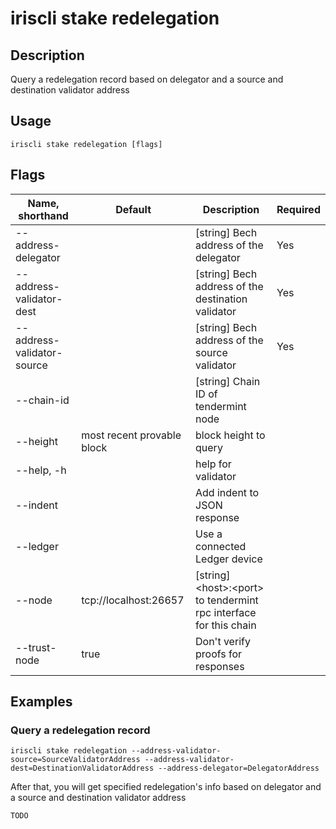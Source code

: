 # iriscli stake redelegation

## Description

Query a redelegation record based on delegator and a source and destination validator address

## Usage

```
iriscli stake redelegation [flags]
```

## Flags

| Name, shorthand            | Default                    | Description                                                         | Required |
| -------------------------- | -------------------------- | ------------------------------------------------------------------- | -------- | 
| --address-delegator        |                            | [string] Bech address of the delegator                              | Yes      |
| --address-validator-dest   |                            | [string] Bech address of the destination validator                  | Yes      |
| --address-validator-source |                            | [string] Bech address of the source validator                       | Yes      |
| --chain-id                 |                            | [string] Chain ID of tendermint node                                |          |
| --height                   | most recent provable block | block height to query                                               |          |
| --help, -h                 |                            | help for validator                                                  |          |
| --indent                   |                            | Add indent to JSON response                                         |          |
| --ledger                   |                            | Use a connected Ledger device                                       |          |
| --node                     | tcp://localhost:26657      | [string] \<host>:\<port> to tendermint rpc interface for this chain |          |
| --trust-node               | true                       | Don't verify proofs for responses                                   |          |

## Examples

### Query a redelegation record

```shell
iriscli stake redelegation --address-validator-source=SourceValidatorAddress --address-validator-dest=DestinationValidatorAddress --address-delegator=DelegatorAddress
```

After that, you will get specified redelegation's info based on delegator and a source and destination validator address

```txt
TODO
```
